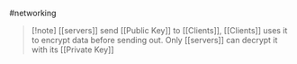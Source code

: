 #networking 
>[!note] [[servers]] send [[Public Key]] to [[Clients]], [[Clients]] uses it to encrypt data before sending out. Only [[servers]] can decrypt it with its [[Private Key]]

